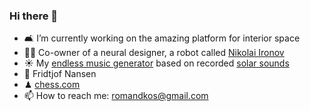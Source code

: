 ### Hi there 👋

- 🛋 I’m currently working on the amazing platform for interior space
- 👨‍🎨 Co-owner of a neural designer, a robot called [Nikolai Ironov](https://ironov.artlebedev.com/)
- ☀️ My [endless music generator](https://muge.io/sun) based on recorded [solar sounds](http://soi.stanford.edu/results/sounds.html)
- 🔭 Fridtjof Nansen
- ♟ [chess.com](https://www.chess.com/member/romannkos)
- 📫 How to reach me: romandkos@gmail.com

<!--
**romandkos/romandkos** is a ✨ _special_ ✨ repository because its `README.md` (this file) appears on your GitHub profile.

Here are some ideas to get you started:

- 🔭 I’m currently working on ...
- 🌱 I’m currently learning ...
- 👯 I’m looking to collaborate on ...
- 🤔 I’m looking for help with ...
- 💬 Ask me about ...
- 📫 How to reach me: ...
- 😄 Pronouns: ...
- ⚡ Fun fact: ...
-->
